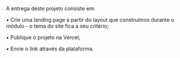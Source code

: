 A entrega deste projeto consiste em:


• Crie uma landing page a partir do layout que construímos durante o módulo - o tema do site fica a seu critério;

• Publique o projeto na Vercel;

• Envie o link através da plataforma. 
